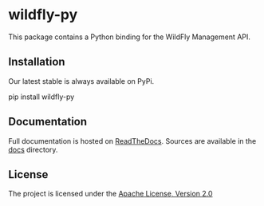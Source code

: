 wildfly-py
=========

This package contains a Python binding for the WildFly Management API.

Installation
------------

Our latest stable is always available on PyPi.

pip install wildfly-py

Documentation
------------

Full documentation is hosted on [ReadTheDocs](http://wildfly-py.readthedocs.org/en/latest/).
Sources are available in the [docs](docs/) directory.


License
-------

The project is licensed under the [Apache License, Version 2.0](http://www.apache.org/licenses/LICENSE-2.0)

